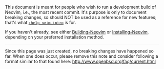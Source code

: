 This document is meant for people who wish to run a development build of Neovim, i.e., the most recent commit.
It's purpose is only to document breaking changes, so should NOT be used as a reference for new features; that's what [`:help nvim-intro`](http://neovim.io/doc/user/nvim_intro.html) is for.

If you haven't already, see either [Building-Neovim](https://github.com/neovim/neovim/wiki/Building-Neovim)
or [Installing-Neovim](https://github.com/neovim/neovim/wiki/Installing-Neovim), depending on your preferred installation method.

------------

Since this page was just created, no breaking changes have happened so far.
When one does occur, please remove this note and consider following a format similar to that found here: http://www.openbsd.org/faq/current.html